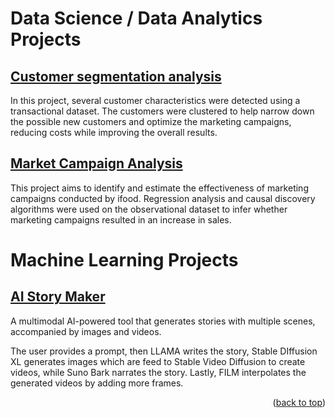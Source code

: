 # Data Science / Data Analytics Projects
## [Customer segmentation analysis](/customer-segmentation/)
    
In this project, several customer characteristics were detected using a transactional dataset. The customers were clustered to help narrow down the possible new customers and optimize the marketing campaigns, reducing costs while improving the overall results.

## [Market Campaign Analysis](/marketing-campaign/)

This project aims to identify and estimate the effectiveness of marketing campaigns conducted by ifood. Regression analysis and causal discovery algorithms were used on the observational dataset to infer whether marketing campaigns resulted in an increase in sales.

# Machine Learning Projects

## [AI Story Maker](https://github.com/jay-p4/AI-Story-Maker/tree/3d50c075bd156d923f5352c660a130fea614eafd)
A multimodal AI-powered tool that generates stories with multiple scenes, accompanied by images and videos. 
 
 The user provides a prompt, then LLAMA writes the story, Stable DIffusion XL generates images which are feed to Stable Video Diffusion to create videos, while Suno Bark narrates the story. Lastly, FILM interpolates the generated videos by adding more frames.

 
 <p align="right">(<a href="#readme-top">back to top</a>)</p>
